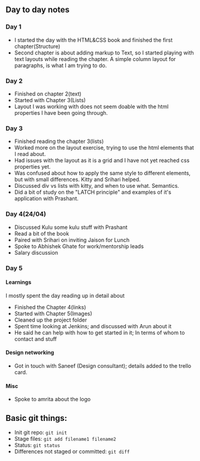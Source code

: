 ## Day to day notes

### Day 1

- I started the day with the HTML&CSS book and finished the first chapter(Structure)
- Second chapter is about adding markup to Text, so I started playing with text layouts while reading the chapter.  A simple column layout for paragraphs, is what I am trying to do.

### Day 2
- Finished on chapter 2(text)
- Started with Chapter 3(Lists)
- Layout I was working with does not seem doable with the html properties I have been going through.

### Day 3
- Finished reading the chapter 3(lists)
- Worked more on the layout exercise, trying to use the html elements that I read about. 
- Had issues with the layout as it is a grid and I have not yet reached css properties yet. 
- Was confused about how to apply the same style to different elements, but with small differences. Kitty and Srihari helped.
- Discussed div vs lists with kitty, and when to use what. Semantics.
- Did a bit of study on the "LATCH principle" and examples of it's application with Prashant.


### Day 4(24/04)
- Discussed Kulu some kulu stuff with Prashant
- Read a bit of the book
- Paired with Srihari on inviting Jaison for Lunch
- Spoke to Abhishek Ghate for work/mentorship leads
- Salary discussion


### Day 5

#### Learnings
I mostly spent the day reading up in detail about 
- Finished the Chapter 4(links)
- Started with Chapter 5(Images)
- Cleaned up the project folder
- Spent time looking at Jenkins; and discussed with Arun about it
- He said he can help with how to get started in it; In terms of whom to contact and stuff

#### Design networking
- Got in touch with Saneef (Design consultant); details added to the trello card.

#### Misc
- Spoke to amrita about the logo




## Basic git things:

- Init git repo: `git init`
- Stage files: `git add filename1 filename2 `
- Status: `git status`
- Differences not staged or committed: `git diff`